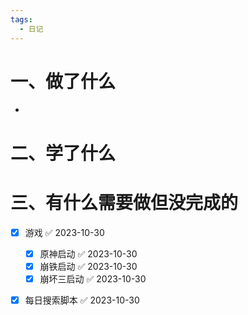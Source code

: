 ```yaml
---
tags:
  - 日记
---
```



# 一、做了什么

- 


# 二、学了什么




# 三、有什么需要做但没完成的
- [x] 游戏 ✅ 2023-10-30
	- [x] 原神启动 ✅ 2023-10-30
	- [x] 崩铁启动 ✅ 2023-10-30
	- [x] 崩坏三启动 ✅ 2023-10-30
- [x] 每日搜索脚本 ✅ 2023-10-30

